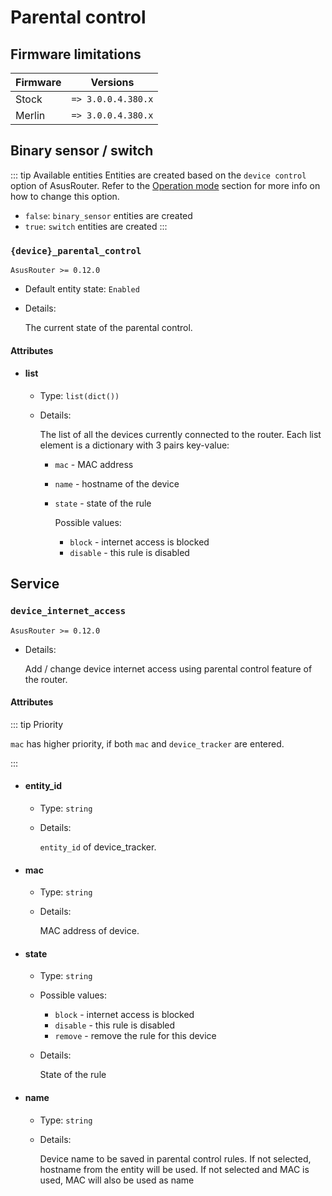 # Parental control

## Firmware limitations

|Firmware|          Versions|
|--------|------------------|
|Stock   |`=> 3.0.0.4.380.x`|
|Merlin  |`=> 3.0.0.4.380.x`|

## Binary sensor / switch

::: tip Available entities
Entities are created based on the `device control` option of AsusRouter. Refer to the [Operation mode](../guide/configuration/operation-mode.md) section for more info on how to change this option.
- `false`: `binary_sensor` entities are created
- `true`: `switch` entities are created
:::

### `{device}_parental_control`

`AsusRouter >= 0.12.0`

-   Default entity state: `Enabled`
-   Details:

    The current state of the parental control.

#### Attributes

-   #### list

    -   Type: `list(dict())`
    -   Details:

        The list of all the devices currently connected to the router. Each list element is a dictionary with 3 pairs key-value:
        -   `mac` - MAC address
        -   `name` - hostname of the device
        -   `state` - state of the rule

            Possible values:
            -   `block` - internet access is blocked
            -   `disable` - this rule is disabled

## Service

### `device_internet_access`

`AsusRouter >= 0.12.0`

-   Details:

    Add / change device internet access using parental control feature of the router.

#### Attributes

::: tip Priority

`mac` has higher priority, if both `mac` and `device_tracker` are entered.

:::

-   #### entity_id

    -   Type: `string`
    -   Details:

        `entity_id` of device_tracker.

-   #### mac

    -   Type: `string`
    -   Details:

        MAC address of device.

-   #### state

    -   Type: `string`
    -   Possible values:
        -   `block` - internet access is blocked
        -   `disable` - this rule is disabled
        -   `remove` - remove the rule for this device
    -   Details:

        State of the rule

-   #### name

    -   Type: `string`
    -   Details:

        Device name to be saved in parental control rules. If not selected, hostname from the entity will be used. If not selected and MAC is used, MAC will also be used as name
